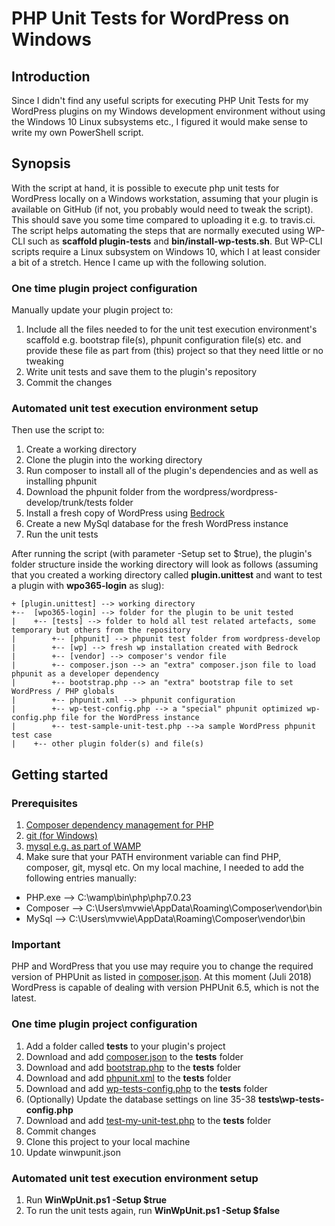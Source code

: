 # PHP Unit Tests for WordPress on Windows

## Introduction

Since I didn't find any useful scripts for executing PHP Unit Tests for my WordPress plugins on my Windows development environment without using the Windows 10 Linux subsystems etc., I figured it would make sense to write my own PowerShell script.

## Synopsis

With the script at hand, it is possible to execute php unit tests for WordPress locally on a Windows workstation, assuming that your plugin is available on GitHub (if not, you probably would need to tweak the script). This should save you some time compared to uploading it e.g. to travis.ci. The script helps automating the steps that are normally executed using WP-CLI such as **scaffold plugin-tests** and **bin/install-wp-tests.sh**. But WP-CLI scripts require a Linux subsystem on Windows 10, which I at least consider a bit of a stretch. Hence I came up with the following solution.

### One time plugin project configuration

Manually update your plugin project to:

1. Include all the files needed to for the unit test execution environment's scaffold e.g. bootstrap file(s), phpunit configuration file(s) etc. and provide these file as part from (this) project so that they need little or no tweaking
2. Write unit tests and save them to the plugin's repository
3. Commit the changes

### Automated unit test execution environment setup

Then use the script to:

1. Create a working directory
2. Clone the plugin into the working directory
3. Run composer to install all of the plugin's dependencies and as well as installing phpunit
4. Download the phpunit folder from the wordpress/wordpress-develop/trunk/tests folder
5. Install a fresh copy of WordPress using [Bedrock](https://roots.io/bedrock/)
6. Create a new MySql database for the fresh WordPress instance
7. Run the unit tests

After running the script (with parameter -Setup set to $true), the plugin's folder structure inside the working directory will look as follows (assuming that you created a working directory called **plugin.unittest** and want to test a plugin with **wpo365-login** as slug):

```code
+ [plugin.unittest] --> working directory
+--  [wpo365-login] --> folder for the plugin to be unit tested
|    +-- [tests] --> folder to hold all test related artefacts, some temporary but others from the repository
|        +-- [phpunit] --> phpunit test folder from wordpress-develop
|        +-- [wp] --> fresh wp installation created with Bedrock
|        +-- [vendor] --> composer's vendor file
|        +-- composer.json --> an "extra" composer.json file to load phpunit as a developer dependency
|        +-- bootstrap.php --> an "extra" bootstrap file to set WordPress / PHP globals
|        +-- phpunit.xml --> phpunit configuration
|        +-- wp-test-config.php --> a "special" phpunit optimized wp-config.php file for the WordPress instance
|        +-- test-sample-unit-test.php -->a sample WordPress phpunit test case
|    +-- other plugin folder(s) and file(s)
```

## Getting started

### Prerequisites

1. [Composer dependency management for PHP](https://getcomposer.org/)
2. [git (for Windows)](https://git-scm.com/download/win)
3. [mysql e.g. as part of WAMP](http://www.wampserver.com/en/)
4. Make sure that your PATH environment variable can find PHP, composer, git, mysql etc. On my local machine, I needed to add the following entries manually:

* PHP.exe --> C:\wamp\bin\php\php7.0.23
* Composer --> C:\Users\mvwie\AppData\Roaming\Composer\vendor\bin
* MySql --> C:\Users\mvwie\AppData\Roaming\Composer\vendor\bin

### Important

PHP and WordPress that you use may require you to change the required version of PHPUnit as listed in [composer.json](sample-files/composer.json). At this moment (Juli 2018) WordPress is capable of dealing with version PHPUnit 6.5, which is not the latest.

### One time plugin project configuration

1. Add a folder called **tests** to your plugin's project
2. Download and add [composer.json](sample-files/composer.json) to the **tests** folder
3. Download and add [bootstrap.php](sample-files/bootstrap.php) to the **tests** folder
4. Download and add [phpunit.xml](sample-files/phpunit.xml) to the **tests** folder
5. Download and add [wp-tests-config.php](sample-files/wp-tests-config.php) to the **tests** folder
6. (Optionally) Update the database settings on line 35-38 **tests\wp-tests-config.php**
7. Download and add [test-my-unit-test.php](sample-files/test-my-unit-test.php) to the **tests** folder
8. Commit changes
9. Clone this project to your local machine
10. Update winwpunit.json

### Automated unit test execution environment setup

1. Run **WinWpUnit.ps1 -Setup $true**
2. To run the unit tests again, run **WinWpUnit.ps1 -Setup $false**